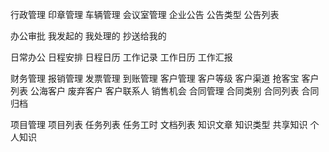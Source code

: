 行政管理
	印章管理
	车辆管理
	会议室管理
企业公告
	公告类型
	公告列表
	
办公审批
	我发起的
	我处理的
	抄送给我的
	
	
	
日常办公
	日程安排
	日程日历
	工作记录
	工作日历
	工作汇报
	
	
	
	
	
	
财务管理
	报销管理
	发票管理
	到账管理
客户管理
	客户等级
	客户渠道
	抢客宝
	客户列表
	公海客户
	废弃客户
	客户联系人
	销售机会
合同管理
	合同类别
	合同列表
	合同归档
	
项目管理
	项目列表
	任务列表
	任务工时
	文档列表
知识文章
	知识类型
	共享知识
	个人知识